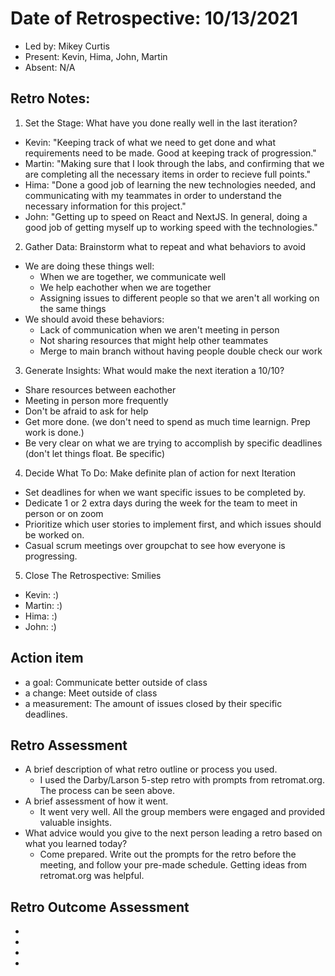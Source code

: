 # Date of Retrospective: 10/13/2021

-   Led by: Mikey Curtis
-   Present: Kevin, Hima, John, Martin
-   Absent: N/A

## Retro Notes:

1. Set the Stage: What have you done really well in the last iteration?

-   Kevin: "Keeping track of what we need to get done and what requirements need to be made. Good at keeping track of progression."
-   Martin: "Making sure that I look through the labs, and confirming that we are completing all the necessary items in order to recieve full points."
-   Hima: "Done a good job of learning the new technologies needed, and communicating with my teammates in order to understand the necessary information for this project."
-   John: "Getting up to speed on React and NextJS. In general, doing a good job of getting myself up to working speed with the technologies."

2. Gather Data: Brainstorm what to repeat and what behaviors to avoid

-   We are doing these things well:
    -   When we are together, we communicate well
    -   We help eachother when we are together
    -   Assigning issues to different people so that we aren't all working on the same things
-   We should avoid these behaviors:
    -   Lack of communication when we aren't meeting in person
    -   Not sharing resources that might help other teammates
    -   Merge to main branch without having people double check our work

3. Generate Insights: What would make the next iteration a 10/10?

-   Share resources between eachother
-   Meeting in person more frequently
-   Don't be afraid to ask for help
-   Get more done. (we don't need to spend as much time learnign. Prep work is done.)
-   Be very clear on what we are trying to accomplish by specific deadlines (don't let things float. Be specific)

4. Decide What To Do: Make definite plan of action for next Iteration

-   Set deadlines for when we want specific issues to be completed by.
-   Dedicate 1 or 2 extra days during the week for the team to meet in person or on zoom
-   Prioritize which user stories to implement first, and which issues should be worked on.
-   Casual scrum meetings over groupchat to see how everyone is progressing.

5. Close The Retrospective: Smilies

-   Kevin: :)
-   Martin: :)
-   Hima: :)
-   John: :)

## Action item

-   a goal: Communicate better outside of class
-   a change: Meet outside of class
-   a measurement: The amount of issues closed by their specific deadlines.

## Retro Assessment

-   A brief description of what retro outline or process you used.
    -   I used the Darby/Larson 5-step retro with prompts from retromat.org. The process can be seen above.
-   A brief assessment of how it went.
    -   It went very well. All the group members were engaged and provided valuable insights.
-   What advice would you give to the next person leading a retro based on what you learned today?
    -   Come prepared. Write out the prompts for the retro before the meeting, and follow your pre-made schedule. Getting ideas from retromat.org was helpful.

## Retro Outcome Assessment
-   
-   
-  
-   
